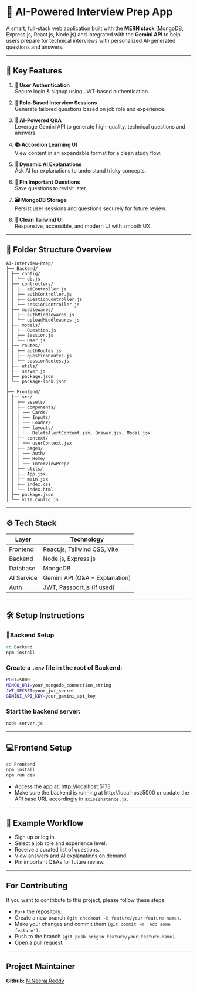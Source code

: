 # 🤖 AI-Powered Interview Prep App

A smart, full-stack web application built with the **MERN stack** (MongoDB, Express.js, React.js, Node.js) and integrated with the **Gemini API** to help users prepare for technical interviews with personalized AI-generated questions and answers.

---

## 🚀 Key Features

1. **🔐 User Authentication**  
   Secure login & signup using JWT-based authentication.

2. **🎯 Role-Based Interview Sessions**  
   Generate tailored questions based on job role and experience.

3. **🧠 AI-Powered Q&A**  
   Leverage Gemini API to generate high-quality, technical questions and answers.

4. **📚 Accordion Learning UI**  
   View content in an expandable format for a clean study flow.

5. **🧩 Dynamic AI Explanations**  
   Ask AI for explanations to understand tricky concepts.

6. **📌 Pin Important Questions**  
   Save questions to revisit later.

7. **🗃 MongoDB Storage**  
   Persist user sessions and questions securely for future review.

8. **🎨 Clean Tailwind UI**  
   Responsive, accessible, and modern UI with smooth UX.

---

## 📁 Folder Structure Overview
```
AI-Interview-Prep/
├── Backend/
│ ├── config/
│ │ └── db.js
│ ├── controllers/
│ │ ├── aiController.js
│ │ ├── authController.js
│ │ ├── questionController.js
│ │ └── sessionController.js
│ ├── middlewares/
│ │ ├── authMiddlewares.js
│ │ └── uploadMiddlewares.js
│ ├── models/
│ │ ├── Question.js
│ │ ├── Session.js
│ │ └── User.js
│ ├── routes/
│ │ ├── authRoutes.js
│ │ ├── questionRoutes.js
│ │ └── sessionRoutes.js
│ ├── utils/
│ ├── server.js
│ ├── package.json
│ └── package-lock.json
│
├── Frontend/
│ ├── src/
│ │ ├── assets/
│ │ ├── components/
│ │ │ ├── Cards/
│ │ │ ├── Inputs/
│ │ │ ├── Loader/
│ │ │ ├── layouts/
│ │ │ └── DeleteAlertContent.jsx, Drawer.jsx, Modal.jsx
│ │ ├── context/
│ │ │ └── userContext.jsx
│ │ ├── pages/
│ │ │ ├── Auth/
│ │ │ ├── Home/
│ │ │ └── InterviewPrep/
│ │ ├── utils/
│ │ ├── App.jsx
│ │ ├── main.jsx
│ │ ├── index.css
│ │ └── index.html
│ ├── package.json
│ └── vite.config.js
```


---

## ⚙️ Tech Stack

| Layer      | Technology                     |
|------------|--------------------------------|
| Frontend   | React.js, Tailwind CSS, Vite   |
| Backend    | Node.js, Express.js            |
| Database   | MongoDB                        |
| AI Service | Gemini API (Q&A + Explanation) |
| Auth       | JWT, Passport.js (if used)     |

---

## 🛠 Setup Instructions

### 📌Backend Setup

```bash
cd Backend
npm install
```

### Create a `.env` file in the root of Backend:

```bash
PORT=5000
MONGO_URI=your_mongodb_connection_string
JWT_SECRET=your_jwt_secret
GEMINI_API_KEY=your_gemini_api_key
```

### Start the backend server:

```bash
node server.js
```

---

## 💻Frontend Setup

```bash
cd Frontend
npm install
npm run dev
```
- Access the app at: http://localhost:5173
- Make sure the backend is running at http://localhost:5000 or update the API base URL accordingly in `axiosInstance.js`.

---

## 📍 Example Workflow
- Sign up or log in.
- Select a job role and experience level.
- Receive a curated list of questions.
- View answers and AI explanations on demand.
- Pin important Q&As for future review.

---

## For Contributing
If you want to contribute to this project, please follow these steps:
- `Fork` the repository.
- Create a new branch `(git checkout -b feature/your-feature-name)`.
- Make your changes and commit them `(git commit -m 'Add some feature')`.
- Push to the branch `(git push origin feature/your-feature-name)`.
- Open a pull request.

---

## Project Maintainer
**Github:** [N.Neeraj Reddy](https://github.com/Neeraj24-10)
